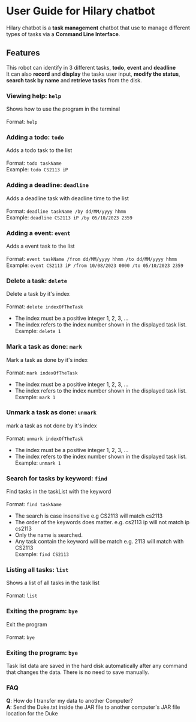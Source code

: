 # User Guide for Hilary chatbot
Hilary chatbot is a **task management** chatbot that use to manage different types of tasks via a **Command Line Interface**.

## Features 
This robot can identify in 3 different tasks, **todo**, **event** and **deadline**<br>
It can also **record** and **display** the tasks user input, **modify the status**, **search task by name** and **retrieve tasks** from the disk.

### Viewing help: `help`
Shows how to use the program in the terminal<br><br>
Format: `help`

### Adding a todo: `todo`
Adds a todo task to the list<br><br>
Format: `todo taskName`<br>
Example: `todo CS2113 iP`

### Adding a deadline: `deadline`
Adds a deadline task with deadline time to the list<br><br>
Format: `deadline taskName /by dd/MM/yyyy hhmm`<br>
Example: `deadline CS2113 iP /by 05/10/2023 2359`

### Adding a event: `event`
Adds a event task to the list<br><br>
Format: `event taskName /from dd/MM/yyyy hhmm /to dd/MM/yyyy hhmm`<br>
Example: `event CS2113 iP /from 10/08/2023 0000 /to 05/10/2023 2359`

### Delete a task: `delete`
Delete a task by it's index<br><br>
Format: `delete indexOfTheTask`<br>
- The index must be a positive integer 1, 2, 3, …​
- The index refers to the index number shown in the displayed task list.<br>
Example: `delete 1`

### Mark a task as done: `mark`
Mark a task as done by it's index<br><br>
Format: `mark indexOfTheTask`<br>
- The index must be a positive integer 1, 2, 3, …​
- The index refers to the index number shown in the displayed task list.<br>
Example: `mark 1`

### Unmark a task as done: `unmark`
mark a task as not done by it's index<br><br>
Format: `unmark indexOfTheTask`<br>
- The index must be a positive integer 1, 2, 3, …​
- The index refers to the index number shown in the displayed task list.<br>
Example: `unmark 1`

### Search for tasks by keyword: `find`
Find tasks in the taskList with the keyword<br><br>
Format: `find taskName`<br>
- The search is case insensitive e.g CS2113 will match cs2113
- The order of the keywords does matter. e.g. cs2113 ip will not match ip cs2113
- Only the name is searched.
- Any task contain the keyword will be match e.g. 2113 will match with CS2113<br>
Example: `find CS2113`

### Listing all tasks: `list`
Shows a list of all tasks in the task list<br><br>
Format: `list`

### Exiting the program: `bye`
Exit the program<br><br>
Format: `bye`

### Exiting the program: `bye`
Task list data are saved in the hard disk automatically after any command that changes the data. There is no need to save manually.

### FAQ
**Q**: How do I transfer my data to another Computer?<br>
**A**: Send the Duke.txt inside the JAR file to another computer's JAR file location for the Duke



